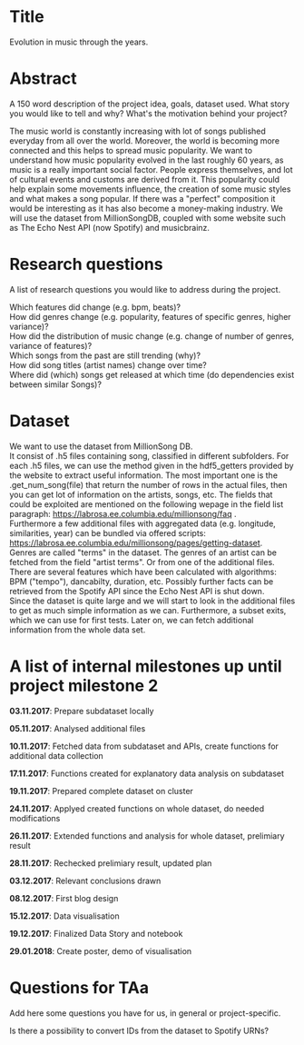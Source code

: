 # Title
Evolution in music through the years.

# Abstract
A 150 word description of the project idea, goals, dataset used.
What story you would like to tell and why? What's the motivation behind your project?

The music world is constantly increasing with lot of songs published everyday from all over the world. Moreover, the world is becoming more connected and this helps to spread music popularity. We want to understand how music popularity evolved in the last roughly 60 years, as music is a really important social factor. People express themselves, and lot of cultural events and customs are derived from it.
This popularity could help explain some movements influence, the creation of some music styles and what makes a song popular.
If there was a "perfect" composition it would be interesting as it has also become a money-making industry.
We will use the dataset from MillionSongDB, coupled with some website such as The Echo Nest API (now Spotify) and musicbrainz.


# Research questions
A list of research questions you would like to address during the project. 

Which features did change (e.g. bpm, beats)?  
How did genres change (e.g. popularity, features of specific genres, higher variance)?  
How did the distribution of music change (e.g. change of number of genres, variance of features)?  
Which songs from the past are still trending (why)?  
How did song titles (artist names) change over time?  
Where did (which) songs get released at which time (do dependencies exist between similar Songs)?  

# Dataset
We want to use the dataset from MillionSong DB.  
It consist of .h5 files containing song, classified in different subfolders.
For each .h5 files, we can use the method given in the hdf5_getters provided by the website to extract useful information.
The most important one is the .get_num_song(file) that return the number of rows in the actual files, then you can get lot of information on the artists, songs, etc.
The fields that could be exploited are mentioned on the following wepage in the field list paragraph: https://labrosa.ee.columbia.edu/millionsong/faq .  
Furthermore a few additional files with aggregated data (e.g. longitude, similarities, year) can be bundled via offered scripts: https://labrosa.ee.columbia.edu/millionsong/pages/getting-dataset.  
Genres are called "terms" in the dataset. The genres of an artist can be fetched from the field "artist terms". Or from one of the additional files.
There are several features which have been calculated with algorithms: BPM ("tempo"), dancabilty, duration, etc.
Possibly further facts can be retrieved from the Spotify API since the Echo Nest API is shut down.  
Since the dataset is quite large and we will start to look in the additional files to get as much simple information as we can.
Furthermore, a subset exits, which we can use for first tests.
Later on, we can fetch additional information from the whole data set.


# A list of internal milestones up until project milestone 2

**03.11.2017**: Prepare subdataset locally

**05.11.2017**: Analysed additional files

**10.11.2017**: Fetched data from subdataset and APIs, create functions for additional data collection

**17.11.2017**: Functions created for explanatory data analysis on subdataset

**19.11.2017**: Prepared complete dataset on cluster

**24.11.2017**: Applyed created functions on whole dataset, do needed modifications

**26.11.2017**: Extended functions and analysis for whole dataset, prelimiary result

**28.11.2017**: Rechecked prelimiary result, updated plan

**03.12.2017**: Relevant conclusions drawn

**08.12.2017**: First blog design

**15.12.2017**: Data visualisation

**19.12.2017**: Finalized Data Story and notebook

**29.01.2018**: Create poster, demo of visualisation

# Questions for TAa
Add here some questions you have for us, in general or project-specific.

Is there a possibility to convert IDs from the dataset to Spotify URNs?
